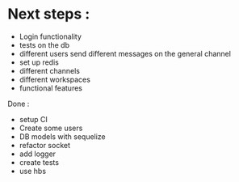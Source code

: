 # Next steps :

- Login functionality
- tests on the db
- different users send different messages on the general channel
- set up redis
- different channels
- different workspaces
- functional features

Done :
- setup CI
- Create some users
- DB models with sequelize
- refactor socket
- add logger
- create tests
- use hbs